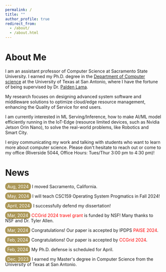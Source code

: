 ```yaml
---
permalink: /
title: ""
author_profile: true
redirect_from: 
  - /about/
  - /about.html
---
```

About Me
====
I am an assistant professor of Computer Science at Sacramento State University. I earned my Ph.D. degree in the [Department of Computer science](https://cs.utsa.edu/) at the University of Texas at San Antonio, where I have the fortune of being supervised by Dr. [Palden Lama](http://www.cs.utsa.edu/~plama/). 

My research focuses on designing advanced system software and middleware solutions to optimize cloud/edge resource management, enhancing the Quality of Service for end users. 

I am currently interested in ML Serving/Inference, how to make AI/ML model efficiently running in the IoT-Edge (resource limited devices, such as Nvidia Jetson Orin Nano), to solve the real-world problems, like Robotics and Smart City. 

I enjoy communicating my work and talking with students who want to learn more about computer science. Please don't hesitate to reach out or come to my office (Riverside 5044, Office Hours: Tues/Thur 3:00 pm to 4:30 pm)!

News
====
<span style="padding: 2pt 5pt; border-radius: 10px; color: white; background-color: #AB9758;">Aug, 2024</span> I moved Sacramento, California. 

<span style="padding: 2pt 5pt; border-radius: 10px; color: white; background-color: #AB9758;">May, 2024</span> I will teach CSC159 Operating System Progmatics in Fall 2024! 
 
<span style="padding: 2pt 5pt; border-radius: 10px; color: white; background-color: #AB9758;">April, 2024</span> I successfully defend my dissertation! 
 
<span style="padding: 2pt 5pt; border-radius: 10px; color: white; background-color: #AB9758;">Mar, 2024</span> <span style="color: red;">CCGrid 2024 travel grant</span> is funded by NSF! Many thanks to NSF and Dr. Tyler Allen.

<span style="padding: 2pt 5pt; border-radius: 10px; color: white; background-color: #AB9758;">Mar, 2024</span> Congratulations! Our paper is accepted by IPDPS <span style="color: red;">PAISE 2024</span>.

<span style="padding: 2pt 5pt; border-radius: 10px; color: white; background-color: #AB9758;">Feb, 2024</span> Congratulations! Our paper is accepted by <span style="color: red;">CCGrid 2024</span>.

<span style="padding: 2pt 5pt; border-radius: 10px; color: white; background-color: #AB9758;">Feb, 2024</span> My Ph.D. defense is scheduled for April. 

<span style="padding: 2pt 5pt; border-radius: 10px; color: white; background-color: #AB9758;">Dec, 2023</span> I earned my Master's degree in Computer Science from the University of Texas at San Antonio.
